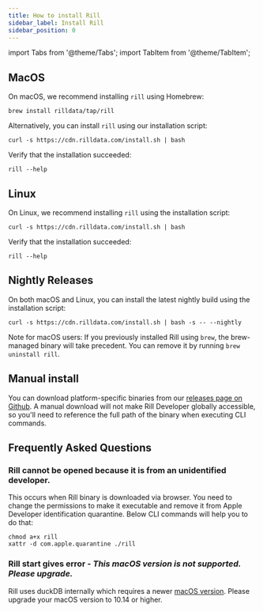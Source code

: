 ```yaml
---
title: How to install Rill
sidebar_label: Install Rill
sidebar_position: 0
---
```


import Tabs from '@theme/Tabs';
import TabItem from '@theme/TabItem';

## MacOS

On macOS, we recommend installing `rill` using Homebrew:

```
brew install rilldata/tap/rill
```

Alternatively, you can install `rill` using our installation script:

```
curl -s https://cdn.rilldata.com/install.sh | bash
```

Verify that the installation succeeded:
```
rill --help
```

## Linux

On Linux, we recommend installing `rill` using the installation script:

```
curl -s https://cdn.rilldata.com/install.sh | bash
```

Verify that the installation succeeded:
```
rill --help
```

## Nightly Releases

On both macOS and Linux, you can install the latest nightly build using the installation script:
```
curl -s https://cdn.rilldata.com/install.sh | bash -s -- --nightly
```

Note for macOS users: If you previously installed Rill using `brew`, the brew-managed binary will take precedent. You can remove it by running `brew uninstall rill`.

## Manual install

You can download platform-specific binaries from our [releases page on Github](https://github.com/rilldata/rill-developer/releases). A manual download will not make Rill Developer globally accessible, so you'll need to reference the full path of the binary when executing CLI commands.

## Frequently Asked Questions 
### Rill cannot be opened because it is from an unidentified developer.
This occurs when Rill binary is downloaded via browser. You need to change the permissions to make it executable and remove it from Apple Developer identification quarantine. 
Below CLI commands will help you to do that: 
```
chmod a+x rill
xattr -d com.apple.quarantine ./rill
```

### Rill start gives error - _This macOS version is not supported. Please upgrade._
Rill uses duckDB internally which requires a newer [macOS version](https://github.com/duckdb/duckdb/issues/3824). 
Please upgrade your macOS version to 10.14 or higher.